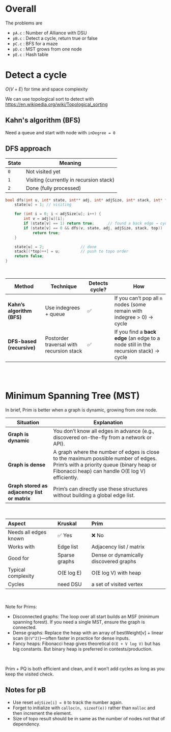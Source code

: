 # Overall
The problems are
- `pA.c` : Number of Alliance with DSU
- `pB.c` : Detect a cycle, return true or false
- `pC.c` : BFS for a maze
- `pD.c` : MST grows from one node
- `pE.c` : Hash table


# Detect a cycle
$O(V+E)$ for time and space complexity <br>

We can use topological sort to detect with
https://en.wikipedia.org/wiki/Topological_sorting

## Kahn's algorithm (BFS)
Need a queue and start with node with `inDegree = 0`

## DFS approach
| State | Meaning                                 |
| ----- | --------------------------------------- |
| `0`   | Not visited yet                         |
| `1`   | Visiting (currently in recursion stack) |
| `2`   | Done (fully processed)                  |
```c
bool dfs(int u, int* state, int** adj, int* adjSize, int* stack, int* top) {
    state[u] = 1; // visiting

    for (int i = 0; i < adjSize[u]; i++) {
        int v = adj[u][i];
        if (state[v] == 1) return true;      // found a back edge → cycle
        if (state[v] == 0 && dfs(v, state, adj, adjSize, stack, top)) 
            return true;
    }

    state[u] = 2;                // done
    stack[(*top)++] = u;         // push to topo order
    return false;
}
```

<br>

| Method                     | Technique                                | Detects cycle? | How                                                                                  |
| -------------------------- | ---------------------------------------- | -------------- | ------------------------------------------------------------------------------------ |
| **Kahn’s algorithm (BFS)** | Use indegrees + queue                    | ✅              | If you can’t pop all `n` nodes (some remain with indegree > 0) → cycle               |
| **DFS-based (recursive)**  | Postorder traversal with recursion stack | ✅              | If you find a **back edge** (an edge to a node still in the recursion stack) → cycle |

<br>
<br>

# Minimum Spanning Tree (MST)
In brief, Prim is better when a graph is dynamic, growing from one node.

| Situation                                    | Explanation                                                                                     |
| -------------------------------------------- | ----------------------------------------------------------------------------------------------- |
| **Graph is dynamic**                         | You don’t know all edges in advance (e.g., discovered on-the-fly from a network or API).        |
| **Graph is dense**                           | A graph where the number of edges is close to the maximum possible number of edges. Prim’s with a priority queue (binary heap or Fibonacci heap) can handle O(E log V) efficiently. |
| **Graph stored as adjacency list or matrix** | Prim’s can directly use these structures without building a global edge list.                   |

<br>

| Aspect                | Kruskal       | Prim                                   |
| :-------------------- | :------------ | :------------------------------------- |
| Needs all edges known | ✅ Yes        | ❌ No                                  |
| Works with            | Edge list     | Adjacency list / matrix                |
| Good for              | Sparse graphs | Dense or dynamically discovered graphs |
| Typical complexity    | O(E log E)    | O(E log V) with heap                   |
| Cycles                | need DSU      | a set of visited vertex                |

<br>

Note for Prims:
- Disconnected graphs: The loop over all start builds an MSF (minimum spanning forest). If you need a single MST, ensure the graph is connected.
- Dense graphs: Replace the heap with an array of bestWeight[v] + linear scan (`O(V^2)`)—often faster in practice for dense inputs.
- Fancy heaps: Fibonacci heap gives theoretical `O(E + V log V)` but has big constants. But binary heap is preferred in contests/production.

<br>

Prim + PQ is both efficient and clean, and it won’t add cycles as long as you keep the visited check.


## Notes for pB
- Use reset `adjSize[i] = 0` to track the number again.
- Forget to initialize with `calloc(n, sizeof(e))` rather than `malloc` and then increment the element.
- Size of topo result should be in same as the number of nodes not that of dependency.
